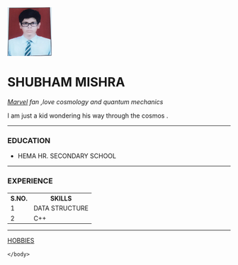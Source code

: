 <!DOCTYPE html>

<html>
    <head>
        <meta charset="utf-8">
        <meta http-equiv="X-UA-Compatible" content="IE=edge">
        <title> WALL-E </title>
        <meta name="description" content="">
        <meta name="viewport" content="width=device-width, initial-scale=1">
        <link rel="stylesheet" href="">
    </head>
    <body>
        <img src="shubham.jpeg" width = "100 "  height = "110" alt="sam">
<h1> SHUBHAM MISHRA </h1>
<P> <em> <a href="https://www.youtube.com/c/marvel">Marvel</a> fan ,love cosmology and quantum mechanics  </em> </P> 
<p> I am just a kid wondering his way through the cosmos .</p>
<hr>
<h3> EDUCATION</h3>
<ul><li>HEMA HR. SECONDARY SCHOOL</li></ul>
<hr>
<h3>EXPERIENCE</h3>
<table > 
    <tr>
        <th>S.NO.</th>
        <th>SKILLS</th>
    </tr>
    <tr>
        <td>1</td>
        <td>DATA STRUCTURE</td>
    </tr>
    <tr>
        <td>2</td>
        <td>C++</td>
    </tr>
</table>
<hr> 
<a href="hobbie.html">HOBBIES</a> 

    </body>
</html>
